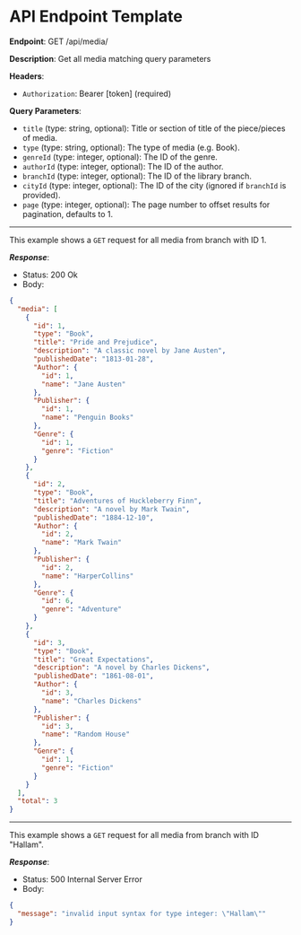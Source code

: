 # API Endpoint Template

**Endpoint**:
GET /api/media/

**Description**: Get all media matching query parameters

**Headers**:

- `Authorization`: Bearer [token] (required)

**Query Parameters**:

- `title` (type: string, optional): Title or section of title of the piece/pieces of media.
- `type` (type: string, optional): The type of media (e.g. Book).
- `genreId` (type: integer, optional): The ID of the genre.
- `authorId` (type: integer, optional): The ID of the author.
- `branchId` (type: integer, optional): The ID of the library branch.
- `cityId` (type: integer, optional): The ID of the city (ignored if `branchId` is provided).
- `page` (type: integer, optional): The page number to offset results for pagination, defaults to 1.

---

This example shows a `GET` request for all media from branch with ID 1.

**_Response_**:

- Status: 200 Ok
- Body:

```json
{
  "media": [
    {
      "id": 1,
      "type": "Book",
      "title": "Pride and Prejudice",
      "description": "A classic novel by Jane Austen",
      "publishedDate": "1813-01-28",
      "Author": {
        "id": 1,
        "name": "Jane Austen"
      },
      "Publisher": {
        "id": 1,
        "name": "Penguin Books"
      },
      "Genre": {
        "id": 1,
        "genre": "Fiction"
      }
    },
    {
      "id": 2,
      "type": "Book",
      "title": "Adventures of Huckleberry Finn",
      "description": "A novel by Mark Twain",
      "publishedDate": "1884-12-10",
      "Author": {
        "id": 2,
        "name": "Mark Twain"
      },
      "Publisher": {
        "id": 2,
        "name": "HarperCollins"
      },
      "Genre": {
        "id": 6,
        "genre": "Adventure"
      }
    },
    {
      "id": 3,
      "type": "Book",
      "title": "Great Expectations",
      "description": "A novel by Charles Dickens",
      "publishedDate": "1861-08-01",
      "Author": {
        "id": 3,
        "name": "Charles Dickens"
      },
      "Publisher": {
        "id": 3,
        "name": "Random House"
      },
      "Genre": {
        "id": 1,
        "genre": "Fiction"
      }
    }
  ],
  "total": 3
}
```

---

This example shows a `GET` request for all media from branch with ID "Hallam".

**_Response_**:

- Status: 500 Internal Server Error
- Body:

```json
{
  "message": "invalid input syntax for type integer: \"Hallam\""
}
```
